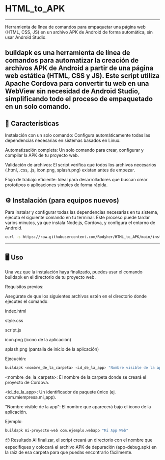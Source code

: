 # HTML_to_APK
---

Herramienta de línea de comandos para empaquetar una página web (HTML, CSS, JS) en un archivo APK de Android de forma automática, sin usar Android Studio.

buildapk es una herramienta de línea de comandos para automatizar la creación de archivos APK de Android a partir de una página web estática (HTML, CSS y JS). Este script utiliza Apache Cordova para convertir tu web en una WebView sin necesidad de Android Studio, simplificando todo el proceso de empaquetado en un solo comando.
---

## 🚀 Características
Instalación con un solo comando: Configura automáticamente todas las dependencias necesarias en sistemas basados en Linux.

Automatización completa: Un solo comando para crear, configurar y compilar la APK de tu proyecto web.

Validación de archivos: El script verifica que todos los archivos necesarios (.html, .css, .js, icon.png, splash.png) existan antes de empezar.

Flujo de trabajo eficiente: Ideal para desarrolladores que buscan crear prototipos o aplicaciones simples de forma rápida.

## ⚙️ Instalación (para equipos nuevos)
Para instalar y configurar todas las dependencias necesarias en tu sistema, ejecuta el siguiente comando en tu terminal. Este proceso puede tardar varios minutos, ya que instala Node.js, Cordova, y configura el entorno de Android.

```Bash
curl -s https://raw.githubusercontent.com/Rodyher/HTML_to_APK/main/install_buildapk.sh | bash
```
---
## 🖥️ Uso
Una vez que la instalación haya finalizado, puedes usar el comando buildapk en el directorio de tu proyecto web.

Requisitos previos:

Asegúrate de que los siguientes archivos estén en el directorio donde ejecutes el comando:

index.html

style.css

script.js

icon.png (icono de la aplicación)

splash.png (pantalla de inicio de la aplicación)

Ejecución:

```Bash
buildapk <nombre_de_la_carpeta> <id_de_la_app> "Nombre visible de la app"
```
<nombre_de_la_carpeta>: El nombre de la carpeta donde se creará el proyecto de Cordova.

<id_de_la_app>: Un identificador de paquete único (ej. com.miempresa.mi_app).

"Nombre visible de la app": El nombre que aparecerá bajo el icono de la aplicación.

Ejemplo:

```Bash
buildapk mi-proyecto-web com.ejemplo.webapp "Mi App Web"
```
📦 Resultado
Al finalizar, el script creará un directorio con el nombre que especifiques y colocará el archivo APK de depuración (app-debug.apk) en la raíz de esa carpeta para que puedas encontrarlo fácilmente.

